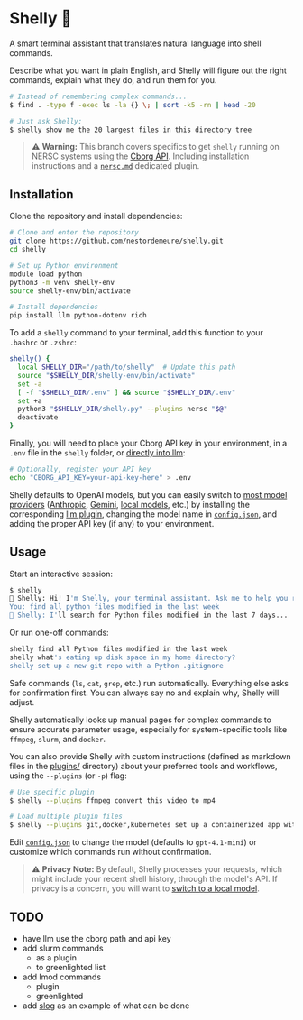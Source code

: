 # Shelly 🐚

A smart terminal assistant that translates natural language into shell commands.

Describe what you want in plain English, and Shelly will figure out the right commands, explain what they do, and run them for you.

```sh
# Instead of remembering complex commands...
$ find . -type f -exec ls -la {} \; | sort -k5 -rn | head -20

# Just ask Shelly:
$ shelly show me the 20 largest files in this directory tree
```

> ⚠️ **Warning:** This branch covers specifics to get `shelly` running on NERSC systems using the [Cborg API](https://cborg.lbl.gov/api_examples/). Including installation instructions and a [`nersc.md`](./plugins/nersc.md) dedicated plugin.

## Installation

Clone the repository and install dependencies:

```sh
# Clone and enter the repository
git clone https://github.com/nestordemeure/shelly.git
cd shelly

# Set up Python environment
module load python
python3 -m venv shelly-env
source shelly-env/bin/activate

# Install dependencies
pip install llm python-dotenv rich
```

To add a `shelly` command to your terminal, add this function to your `.bashrc` or `.zshrc`:

```sh
shelly() {
  local SHELLY_DIR="/path/to/shelly"  # Update this path
  source "$SHELLY_DIR/shelly-env/bin/activate"
  set -a
  [ -f "$SHELLY_DIR/.env" ] && source "$SHELLY_DIR/.env"
  set +a
  python3 "$SHELLY_DIR/shelly.py" --plugins nersc "$@"
  deactivate
}
```

Finally, you will need to place your Cborg API key in your environment, in a `.env` file in the `shelly` folder, or [directly into llm](https://llm.datasette.io/en/latest/setup.html#api-keys):

```sh
# Optionally, register your API key
echo "CBORG_API_KEY=your-api-key-here" > .env
```

Shelly defaults to OpenAI models, but you can easily switch to [most model providers](https://llm.datasette.io/en/latest/plugins/directory.html) ([Anthropic](https://github.com/simonw/llm-anthropic), [Gemini](https://github.com/simonw/llm-gemini), [local models](https://llm.datasette.io/en/latest/plugins/directory.html#local-models), etc.) by installing the corresponding [llm plugin](https://llm.datasette.io/en/latest/plugins/installing-plugins.html), changing the model name in [`config.json`](./config.json), and adding the proper API key (if any) to your environment.

## Usage

Start an interactive session:

```sh
$ shelly
🐚 Shelly: Hi! I'm Shelly, your terminal assistant. Ask me to help you run any shell commands!
You: find all python files modified in the last week
🐚 Shelly: I'll search for Python files modified in the last 7 days...
```

Or run one-off commands:

```sh
shelly find all Python files modified in the last week
shelly what's eating up disk space in my home directory?
shelly set up a new git repo with a Python .gitignore
```

Safe commands (`ls`, `cat`, `grep`, etc.) run automatically. Everything else asks for confirmation first. You can always say no and explain why, Shelly will adjust.

Shelly automatically looks up manual pages for complex commands to ensure accurate parameter usage, especially for system-specific tools like `ffmpeg`, `slurm`, and `docker`.

You can also provide Shelly with custom instructions (defined as markdown files in the [plugins/](./plugins/) directory) about your preferred tools and workflows, using the `--plugins` (or `-p`) flag:

```sh
# Use specific plugin
$ shelly --plugins ffmpeg convert this video to mp4

# Load multiple plugin files
$ shelly --plugins git,docker,kubernetes set up a containerized app with CI/CD
```

Edit [`config.json`](./config.json) to change the model (defaults to `gpt-4.1-mini`) or customize which commands run without confirmation.

> ⚠️ **Privacy Note:** By default, Shelly processes your requests, which might include your recent shell history, through the model's API. If privacy is a concern, you will want to [switch to a local model](https://llm.datasette.io/en/latest/plugins/directory.html#local-models).

## TODO

* have llm use the cborg path and api key
* add slurm commands
  * as a plugin
  * to greenlighted list
* add lmod commands
  * plugin
  * greenlighted
* add [slog](https://gitlab.nersc.gov/nersc/nersc-user-env/experimental/slog) as an example of what can be done
